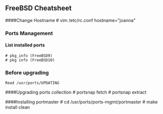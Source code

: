 FreeBSD Cheatsheet
---

####Change Hostname
    # vim /etc/rc.conf
    hostname="joanna"

### Ports Management

#### List installed ports

    # pkg_info (FreeBSD9)
    # pkg info (FreeBSD10)

### Before upgrading 

	Read /usr/ports/UPDATING
    
####Upgrading ports collection
    # portsnap fetch
    # portsnap extract
    
####Installing portmaster
	# cd /usr/ports/ports-mgmt/portmaster
	# make install clean
    
    
    
    
